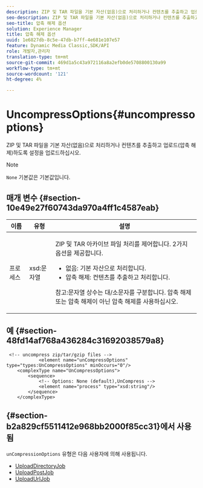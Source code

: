 ```yaml
---
description: ZIP 및 TAR 파일을 기본 자산(없음)으로 처리하거나 컨텐츠를 추출하고 업로드(압축 해제)하도록 설정을 업로드하십시오.
seo-description: ZIP 및 TAR 파일을 기본 자산(없음)으로 처리하거나 컨텐츠를 추출하고 업로드(압축 해제)하도록 설정을 업로드하십시오.
seo-title: 압축 해제 옵션
solution: Experience Manager
title: 압축 해제 옵션
uuid: 1e6827db-8c5e-47db-b7ff-4e681e107e57
feature: Dynamic Media Classic,SDK/API
role: 개발자,관리자
translation-type: tm+mt
source-git-commit: 469d1a5c43a972116a8a2efb0de5708800130a99
workflow-type: tm+mt
source-wordcount: '121'
ht-degree: 4%

---
```



# UncompressOptions{#uncompressoptions}

ZIP 및 TAR 파일을 기본 자산(없음)으로 처리하거나 컨텐츠를 추출하고 업로드(압축 해제)하도록 설정을 업로드하십시오.

>[!NOTE]
>
>`None` 기본값은 기본값입니다.

## 매개 변수 {#section-10e49e27f60743da970a4ff1c4587eab}

<table id="table_89C2F7CDB24848459E47F1F7F58D91BA"> 
 <thead> 
  <tr> 
   <th colname="col1" class="entry"> 이름 </th> 
   <th colname="col2" class="entry"> 유형 </th> 
   <th colname="col3" class="entry"> 설명 </th> 
  </tr> 
 </thead>
 <tbody> 
  <tr> 
   <td colname="col1"> <span class="codeph"> <span class="varname"> 프로세스</span> </span> </td> 
   <td colname="col2"> <span class="codeph"> xsd:문자열</span> </td> 
   <td colname="col3"> <p>ZIP 및 TAR 아카이브 파일 처리를 제어합니다. 2가지 옵션을 제공합니다. 
     <ul id="ul_F34E2F3B9B74450CA7E76BD9FD7137C2">
      <li id="li_E982468ED814446593B0C0A3F3D729FB"><span class="codeph"> 없음:</span> 기본 자산으로 처리합니다. </li>
      <li id="li_4A45DA99592B4EF7A1FE0A946A835104"><span class="codeph"> 압축 해제:</span> 컨텐츠를 추출하고 처리합니다. </li>
     </ul><p>참고:문자열 상수는 대/소문자를 구분합니다. <span class="codeph"> 압축 해제</span> 또는 <span class="codeph"> 압축 해제</span>이 아닌 <span class="codeph"> 압축 해제</span>를 사용하십시오. </p></p> </td> 
  </tr> 
 </tbody> 
</table>

## 예 {#section-48fd14af768a436284c31692038579a8}

```
 <!-- uncompress zip/tar/gzip files -->
            <element name="unCompressOptions" type="types:UnCompressOptions" minOccurs="0"/>
    <complexType name="UnCompressOptions">
        <sequence>
            <!-- Options: None (default),UnCompress -->
            <element name="process" type="xsd:string"/>
        </sequence>
    </complexType>
```

## {#section-b2a829cf5511412e968bb2000f85cc31}에서 사용됨

`unCompressionOptions` 유형은 다음 사용자에 의해 사용됩니다.

* [UploadDirectoryJob](../../types/c-data-types/r-upload-directory-job.md#reference-e707ebf53b074c49ad983d1886e0bbb6)
* [UploadPostJob](../../types/c-data-types/r-upload-post-job.md#reference-bca2339b593f4637a687c33937215ef4)
* [UploadUrlJob](../../types/c-data-types/r-upload-urls-job.md#reference-8e9bc895268c4321b233dbeadc990398)

